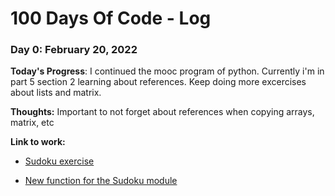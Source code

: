 # 100 Days Of Code - Log

### Day 0: February 20, 2022


**Today's Progress**: I continued the mooc program of python. Currently i'm in part 5 section 2 learning about references. Keep doing more excercises about lists and matrix.

**Thoughts:** Important to not forget about references when copying arrays, matrix, etc

**Link to work:** 

- [Sudoku exercise](https://github.com/triciappa/Python-Programming-MOOC/blob/main/Part%205/Exercise%202.3.py)

- [New function for the Sudoku module](https://github.com/triciappa/Python-Programming-MOOC/blob/main/Part%205/Exercise%202.4.py)

 
